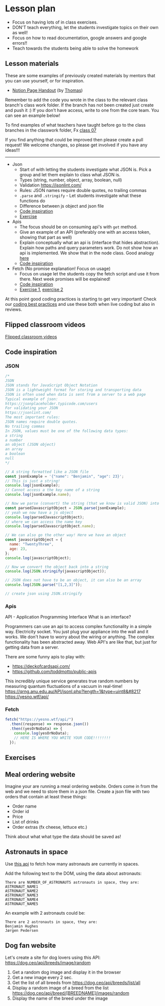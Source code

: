 # Lesson plan

- Focus on having lots of in class exercises.
- DON'T teach everything, let the students investigate topics on their own as well!
- Focus on how to read documentation, google answers and google errors!!
- Teach towards the students being able to solve the homework

## Lesson materials

These are some examples of previously created materials by mentors that you can use yourself, or for inspiration.

- [Notion Page Handout](https://dandy-birth-1b2.notion.site/HYF-Aarhus-JS-3-Week-1-c6fd6d7243454ac0b519c17829bf8761?pvs=4) (by [Thomas](https://github.com/te-online))

Remember to add the code you wrote in the class to the relevant class branch's class work folder. If the branch has not been created just create and push it :) If you don't have access, write to one from the core team. You can see an example below!

To find examples of what teachers have taught before go to the class branches in the classwork folder, Fx [class 07](https://github.com/HackYourFuture-CPH/JavaScript/tree/class07/JavaScript1/Week1/classwork)

If you find anything that could be improved then please create a pull request! We welcome changes, so please get involved if you have any ideas!!!

---

- Json
  - Start of with letting the students investigate what JSON is. Pick a group and let them explain to class what JSON is.
  - Types (string, number, object, array, boolean, null)
  - Validation <https://jsonlint.com/>
  - Rules: JSON names require double quotes, no trailing commas
  - `.parse` and `.stringify` - Let students investigate what these functions do
  - Difference between js object and json file
  - [Code inspiration](#json)
  - [Exercise](#meal-ordering-website)
- Apis
  - The focus should be on consuming api's with `get` method.
  - Give an example of an API (preferably one with an access token, showing that part as well)
  - Explain conceptually what an api is (interface that hides abstraction). Explain how paths and query parameters work. Do not show how an api is implemented. We show that in the node class. Good analogy [here](https://www.reddit.com/r/webdev/comments/en04ct/i_created_a_word_suggestions_api_to_use_on_a/fdtmj60/)
  - [Code inspiration](#apis)
- Fetch (No promise explanation! Focus on usage)
  - Focus on usage let the students copy the fetch script and use it from there. Next week promises will be explained!
  - [Code inspiration](#fetch)
  - [Exercise 1](#astronauts-in-space), [exercise 2](#dog-fan-website)

At this point good coding practices is starting to get very important! Check our [coding best practices](https://github.com/HackYourFuture-CPH/curriculum/blob/main/review/review-checklist.md#javascript) and use these both when live coding but also in reviews.

## Flipped classroom videos

[Flipped classroom videos](https://github.com/HackYourFuture-CPH/JavaScript/blob/main/javascript3/week1/preparation.md#flipped-classroom-videos)

## Code inspiration

### JSON

```js
/*
JSON
JSON stands for JavaScript Object Notation
JSON is a lightweight format for storing and transporting data
JSON is often used when data is sent from a server to a web page
Typical example of json:
https://jsonplaceholder.typicode.com/users
For validating your JSON
https://jsonlint.com/
The most important rules:
JSON names require double quotes.
No trailing commas
In JSON, values must be one of the following data types:
a string
a number
an object (JSON object)
an array
a boolean
null
*/

// A string formatted like a JSON file
const jsonExample = '{"name": "Benjamin", "age": 23}';
// This is just a string!
console.log(jsonExample);
// Cannot access a the key name of a string
console.log(jsonExample.name);

// Now we parse (convert) the string (that we know is valid JSON) into a workable javascript object
const parsedJavascriptObject = JSON.parse(jsonExample);
// yeah we now have a js object
console.log(parsedJavascriptObject);
// where we can access the name key
console.log(parsedJavascriptObject.name);

// We can also go the other way! Here we have an object
const javascriptObject = {
  name: "TwentyThree",
  age: 23,
};
console.log(javascriptObject);

// Now we convert the object back into a string
console.log(JSON.stringify(javascriptObject));

// JSON does not have to be an object, it can also be an array
console.log(JSON.parse("[1,2,3]"));

// create json using JSON.stringify
```

### Apis

API - Application Programming Interface
What is an interface?

Programmers can use an api to access complex functionality in a simple way.
Electricity socket. You just plug your appliance into the wall and it works.
We don't have to worry about the wiring or anything. The complex functionality has been abstracted away.
Web API's are like that, but just for getting data from a server.

There are some funny apis to play with:

- <https://deckofcardsapi.com/>
- <https://github.com/toddmotto/public-apis>

This incredibly unique service generates true random numbers by measuring quantum fluctuations of a vacuum in real-time!
<https://qrng.anu.edu.au/API/jsonI.php?length=1&type=uint8&#8217>
<https://yesno.wtf/api/>

### Fetch

```js
fetch("https://yesno.wtf/api/")
  .then((response) => response.json())
  .then((yesOrNoData) => {
    console.log(yesOrNoData);
    // HERE IS WHERE YOU WRITE YOUR CODE!!!!!!!!
  });
```

## Exercises

## Meal ordering website

Imagine your are running a meal ordering website.
Orders come in from the web and we need to store them in a json file.
Create a json file with two orders that contain at least these things:

- Order name
- Order id
- Price
- List of drinks
- Order extras (fx cheese, lettuce etc.)

Think about what what type the data should be saved as!

## Astronauts in space

Use [this api](http://api.open-notify.org/astros.json) <!-- no-https--> to fetch how many astronauts are currently in spaces.

Add the following text to the DOM, using the data about astronauts:

```text
There are NUMBER_OF_ASTRONAUTS astronauts in space, they are:
ASTRONAUT_NAME1
ASTRONAUT_NAME2
ASTRONAUT_NAME3
ASTRONAUT_NAME4
ASTRONAUT_NAME5
```

An example with 2 astronauts could be:

```text
There are 2 astronauts in space, they are:
Benjamin Hughes
Jørgen Pedersen
```

## Dog fan website

Let's create a site for dog lovers using this API: <https://dog.ceo/api/breeds/image/random>

1. Get a random dog image and display it in the browser
2. Get a new image every 2 sec.
3. Get the list of all breeds from <https://dog.ceo/api/breeds/list/all>
4. Display a random image of a breed from the list <https://dog.ceo/api/breed/[BREEDNAME]/images/random>
5. Display the name of the breed under the image
